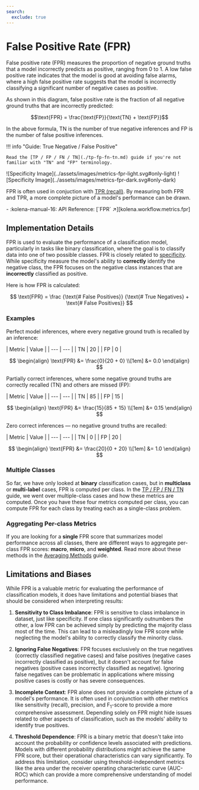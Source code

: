 ```yaml
---
search:
  exclude: true
---
```


# False Positive Rate (FPR)

<div class="grid" markdown>
<div markdown>
False positive rate (FPR) measures the proportion of negative ground truths that a
model incorrectly predicts as positive, ranging from 0 to 1. A low false positive rate indicates that the model is
good at avoiding false alarms, where a high false positive rate suggests that the model is incorrectly classifying a
significant number of negative cases as positive.

As shown in this diagram, false positive rate is the fraction of all negative ground truths that are incorrectly predicted:

$$\text{FPR} = \frac{\text{FP}}{\text{TN} + \text{FP}}$$

In the above formula, $\text{TN}$ is the number of true negative inferences and $\text{FP}$ is the number of false
positive inferences.

!!! info "Guide: True Negative / False Positive"

    Read the [TP / FP / FN / TN](./tp-fp-fn-tn.md) guide if you're not familiar with "TN" and "FP" terminology.

</div>
![Specificity Image](../assets/images/metrics-fpr-light.svg#only-light)
![Specificity Image](../assets/images/metrics-fpr-dark.svg#only-dark)
</div>

FPR is often used in conjuction with [TPR (recall)](./recall.md). By measuring both FPR and TPR, a more complete picture
of a model's performance can be drawn.

<div class="grid cards" markdown>
- :kolena-manual-16: API Reference: [`FPR` ↗][kolena.workflow.metrics.fpr]
</div>


## Implementation Details

FPR is used to evaluate the performance of a classification model, particularly in tasks like binary
classification, where the goal is to classify data into one of two possible classes. FPR is closely related to
[specificity](./specificity.md). While specificity measure the model's ability to **correctly** identify the negative
class, the FPR focuses on the negative class instances that are **incorrectly** classified as positive.

Here is how FPR is calculated:

$$
\text{FPR} = \frac {\text{# False Positives}} {\text{# True Negatives} + \text{# False Positives}}
$$

### Examples

Perfect model inferences, where every negative ground truth is recalled by an inference:

<div class="grid" markdown>
| Metric | Value |
| --- | --- |
| TN | 20 |
| FP | 0 |

$$
\begin{align}
\text{FPR} &= \frac{0}{20 + 0} \\[1em]
&= 0.0
\end{align}
$$
</div>

Partially correct inferences, where some negative ground truths are correctly recalled (TN) and others are missed (FP):

<div class="grid" markdown>
| Metric | Value |
| --- | --- |
| TN | 85 |
| FP | 15 |

$$
\begin{align}
\text{FPR} &= \frac{15}{85 + 15} \\[1em]
&= 0.15
\end{align}
$$
</div>

Zero correct inferences — no negative ground truths are recalled:

<div class="grid" markdown>
| Metric | Value |
| --- | --- |
| TN | 0 |
| FP | 20 |

$$
\begin{align}
\text{FPR} &= \frac{20}{0 + 20} \\[1em]
&= 1.0
\end{align}
$$
</div>

### Multiple Classes

So far, we have only looked at **binary** classification cases, but in **multiclass** or **multi-label** cases,
FPR is computed per class. In the [TP / FP / FN / TN](./tp-fp-fn-tn.md) guide,
we went over multiple-class cases and how these metrics are computed. Once you have these four metrics computed per
class, you can compute FPR for each class by treating each as a single-class problem.

### Aggregating Per-class Metrics

If you are looking for a **single** FPR score that summarizes model performance across all classes, there are
different ways to aggregate per-class FPR scores: **macro**, **micro**, and **weighted**. Read more about these
methods in the [Averaging Methods](./averaging-methods.md) guide.

## Limitations and Biases

While FPR is a valuable metric for evaluating the performance of classification models, it does have limitations
and potential biases that should be considered when interpreting results:

1. **Sensitivity to Class Imbalance**: FPR is sensitive to class imbalance in dataset, just like specificity. If one
class significantly outnumbers the other, a low FPR can be achieved simply by predicting the majority class most of the
time. This can lead to a misleadingly low FPR score while neglecting the model's ability to correctly classify the
minority class.

2. **Ignoring False Negatives**: FPR focuses exclusively on the true negatives (correctly classified negative cases)
and false positives (negative cases incorrectly classified as positive), but it doesn't account for false negatives
(positive cases incorrectly classified as negative). Ignoring false negatives can be problematic in applications where
missing positive cases is costly or has severe consequences.

3. **Incomplete Context**: FPR alone does not provide a complete picture of a model's performance. It is often
used in conjunction with other metrics like sensitivity (recall), precision, and F<sub>1</sub>-score to provide a more
comprehensive assessment. Depending solely on FPR might hide issues related to other aspects of classification,
such as the models' ability to identify true positives.

4. **Threshold Dependence**: FPR is a binary metric that doesn't take into account the probability or confidence levels
associated with predictions. Models with different probability distributions might achieve the same FPR score, but
their operational characteristics can vary significantly. To address this limitation, consider using
threshold-independent metrics like the area under the receiver operating characteristic curve (AUC-ROC)
which can provide a more comprehensive understanding of model performance.

